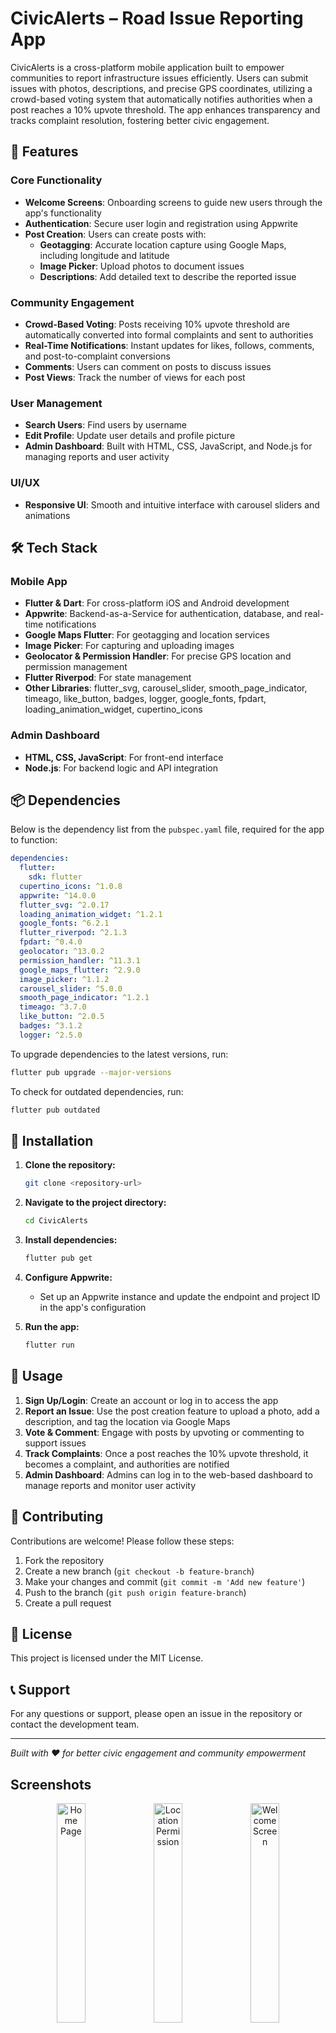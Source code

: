 # CivicAlerts – Road Issue Reporting App

CivicAlerts is a cross-platform mobile application built to empower communities to report infrastructure issues efficiently. Users can submit issues with photos, descriptions, and precise GPS coordinates, utilizing a crowd-based voting system that automatically notifies authorities when a post reaches a 10% upvote threshold. The app enhances transparency and tracks complaint resolution, fostering better civic engagement.

## 🚀 Features

### Core Functionality
- **Welcome Screens**: Onboarding screens to guide new users through the app's functionality
- **Authentication**: Secure user login and registration using Appwrite
- **Post Creation**: Users can create posts with:
  - **Geotagging**: Accurate location capture using Google Maps, including longitude and latitude
  - **Image Picker**: Upload photos to document issues
  - **Descriptions**: Add detailed text to describe the reported issue

### Community Engagement
- **Crowd-Based Voting**: Posts receiving 10% upvote threshold are automatically converted into formal complaints and sent to authorities
- **Real-Time Notifications**: Instant updates for likes, follows, comments, and post-to-complaint conversions
- **Comments**: Users can comment on posts to discuss issues
- **Post Views**: Track the number of views for each post

### User Management
- **Search Users**: Find users by username
- **Edit Profile**: Update user details and profile picture
- **Admin Dashboard**: Built with HTML, CSS, JavaScript, and Node.js for managing reports and user activity

### UI/UX
- **Responsive UI**: Smooth and intuitive interface with carousel sliders and animations

## 🛠️ Tech Stack

### Mobile App
- **Flutter & Dart**: For cross-platform iOS and Android development
- **Appwrite**: Backend-as-a-Service for authentication, database, and real-time notifications
- **Google Maps Flutter**: For geotagging and location services
- **Image Picker**: For capturing and uploading images
- **Geolocator & Permission Handler**: For precise GPS location and permission management
- **Flutter Riverpod**: For state management
- **Other Libraries**: flutter_svg, carousel_slider, smooth_page_indicator, timeago, like_button, badges, logger, google_fonts, fpdart, loading_animation_widget, cupertino_icons

### Admin Dashboard
- **HTML, CSS, JavaScript**: For front-end interface
- **Node.js**: For backend logic and API integration

## 📦 Dependencies

Below is the dependency list from the `pubspec.yaml` file, required for the app to function:

```yaml
dependencies:
  flutter:
    sdk: flutter
  cupertino_icons: ^1.0.8
  appwrite: ^14.0.0
  flutter_svg: ^2.0.17
  loading_animation_widget: ^1.2.1
  google_fonts: ^6.2.1
  flutter_riverpod: ^2.1.3
  fpdart: ^0.4.0
  geolocator: ^13.0.2
  permission_handler: ^11.3.1
  google_maps_flutter: ^2.9.0
  image_picker: ^1.1.2
  carousel_slider: ^5.0.0
  smooth_page_indicator: ^1.2.1
  timeago: ^3.7.0
  like_button: ^2.0.5
  badges: ^3.1.2
  logger: ^2.5.0
```

To upgrade dependencies to the latest versions, run:
```bash
flutter pub upgrade --major-versions
```

To check for outdated dependencies, run:
```bash
flutter pub outdated
```

## 🚀 Installation

1. **Clone the repository:**
   ```bash
   git clone <repository-url>
   ```

2. **Navigate to the project directory:**
   ```bash
   cd CivicAlerts
   ```

3. **Install dependencies:**
   ```bash
   flutter pub get
   ```

4. **Configure Appwrite:**
   - Set up an Appwrite instance and update the endpoint and project ID in the app's configuration

5. **Run the app:**
   ```bash
   flutter run
   ```

## 📱 Usage

1. **Sign Up/Login**: Create an account or log in to access the app
2. **Report an Issue**: Use the post creation feature to upload a photo, add a description, and tag the location via Google Maps
3. **Vote & Comment**: Engage with posts by upvoting or commenting to support issues
4. **Track Complaints**: Once a post reaches the 10% upvote threshold, it becomes a complaint, and authorities are notified
5. **Admin Dashboard**: Admins can log in to the web-based dashboard to manage reports and monitor user activity

## 🤝 Contributing

Contributions are welcome! Please follow these steps:

1. Fork the repository
2. Create a new branch (`git checkout -b feature-branch`)
3. Make your changes and commit (`git commit -m 'Add new feature'`)
4. Push to the branch (`git push origin feature-branch`)
5. Create a pull request

## 📄 License

This project is licensed under the MIT License.

## 📞 Support

For any questions or support, please open an issue in the repository or contact the development team.

---

*Built with ❤️ for better civic engagement and community empowerment*


## Screenshots

<p align="center">
  <img src="screenshots/homepage.jpg" alt="Home Page" width="30%" />
  <img src="screenshots/location_permission.jpg" alt="Location Permission" width="30%" />
  <img src="screenshots/welcome_screen.jpg" alt="Welcome Screen" width="30%" />
</p>

<p align="center">
  <img src="screenshots/login.jpg" alt="Login Screen" width="30%" />
  <img src="screenshots/notifications.jpg" alt="Notifications" width="30%" />
  <img src="screenshots/post.jpg" alt="Post View" width="30%" />
</p>

<p align="center">
  <img src="screenshots/profile.jpg" alt="Profile" width="30%" />
  <img src="screenshots/upload_pfp.jpg" alt="Upload Profile Pic" width="30%" />
  <img src="screenshots/search_screen.jpg" alt="Search Screen" width="30%" />
</p>
